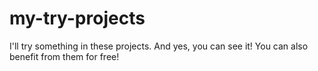 # my-try-projects
I'll try something in these projects. And yes, you can see it! You can also benefit from them for free!
